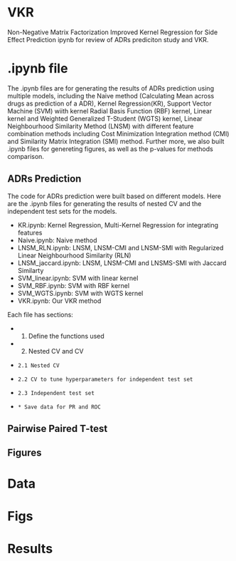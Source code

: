 # VKR
Non-Negative Matrix Factorization Improved Kernel Regression for Side Effect Prediction
ipynb for review of ADRs prediciton study and VKR.

# .ipynb file
The .ipynb files are for generating the results of ADRs prediction using multiple models, including the Naive method (Calculating Mean across drugs as prediction of a ADR), Kernel Regression(KR), Support Vector Machine (SVM) wiith kernel Radial Basis Function (RBF) kernel, Linear kernel and Weighted Generalized T-Student (WGTS) kernel, Linear Neighbourhood Similarity Method (LNSM) with different feature combination methods including Cost Minimization Integration method (CMI) and Similarity Matrix Integration (SMI) method. Further more, we also built .ipynb files for genereting figures, as well as the p-values for methods comparison.

## ADRs Prediction

The code for ADRs prediction were built based on different models. Here are the .ipynb files for generating the results of nested CV and the independent test sets 
for the models. 
- KR.ipynb: Kernel Regression, Multi-Kernel Regression for integrating features
- Naive.ipynb: Naive method
- LNSM_RLN.ipynb: LNSM, LNSM-CMI and LNSM-SMI with Regularized Linear Neighbourhood Similarity (RLN)
- LNSM_jaccard.ipynb: LNSM, LNSM-CMI and LNSMS-SMI with Jaccard Similarty
- SVM_linear.ipynb: SVM with linear kernel
- SVM_RBF.ipynb: SVM with RBF kernel
- SVM_WGTS.ipynb: SVM with WGTS kernel
- VKR.ipynb: Our VKR method

Each file has sections: 

- 1. Define the functions used
- 2. Nested CV and CV
-     2.1 Nested CV
-     2.2 CV to tune hyperparameters for independent test set
-     2.3 Independent test set
-     * Save data for PR and ROC

## Pairwise Paired T-test


## Figures


# Data

# Figs

# Results
